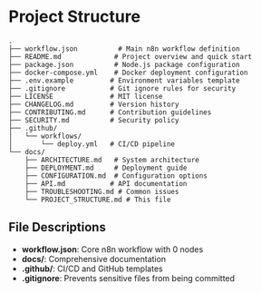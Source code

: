 # Project Structure

```
.
├── workflow.json          # Main n8n workflow definition
├── README.md             # Project overview and quick start
├── package.json          # Node.js package configuration
├── docker-compose.yml    # Docker deployment configuration
├── .env.example         # Environment variables template
├── .gitignore           # Git ignore rules for security
├── LICENSE              # MIT license
├── CHANGELOG.md         # Version history
├── CONTRIBUTING.md      # Contribution guidelines
├── SECURITY.md          # Security policy
├── .github/
│   └── workflows/
│       └── deploy.yml   # CI/CD pipeline
└── docs/
    ├── ARCHITECTURE.md   # System architecture
    ├── DEPLOYMENT.md     # Deployment guide
    ├── CONFIGURATION.md  # Configuration options
    ├── API.md           # API documentation
    ├── TROUBLESHOOTING.md # Common issues
    └── PROJECT_STRUCTURE.md # This file
```

## File Descriptions
- **workflow.json**: Core n8n workflow with 0 nodes
- **docs/**: Comprehensive documentation
- **.github/**: CI/CD and GitHub templates
- **.gitignore**: Prevents sensitive files from being committed
